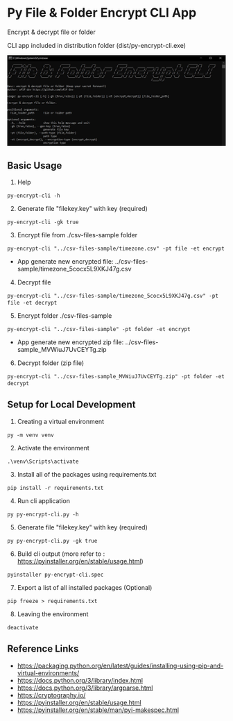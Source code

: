 # Py File &amp; Folder Encrypt CLI App

Encrypt & decrypt file or folder

CLI app included in distribution folder (dist/py-encrypt-cli.exe)

![](./py-encrypt-cli-ss.jpg)

## Basic Usage
1. Help
```
py-encrypt-cli -h
```
2. Generate file "filekey.key" with key (required)
```
py-encrypt-cli -gk true
```
3. Encrypt file from ./csv-files-sample folder
```
py-encrypt-cli "../csv-files-sample/timezone.csv" -pt file -et encrypt
```
- App generate new encrypted file: ../csv-files-sample/timezone_5cocx5L9XKJ47g.csv
4. Decrypt file
```
py-encrypt-cli "../csv-files-sample/timezone_5cocx5L9XKJ47g.csv" -pt file -et decrypt
```
5. Encrypt folder ./csv-files-sample
```
py-encrypt-cli "../csv-files-sample" -pt folder -et encrypt
```
- App generate new encrypted zip file: ../csv-files-sample_MVWiuJ7UvCEYTg.zip
6. Decrypt folder (zip file)
```
py-encrypt-cli "../csv-files-sample_MVWiuJ7UvCEYTg.zip" -pt folder -et decrypt
```

## Setup for Local Development

1. Creating a virtual environment
```
py -m venv venv
```
2. Activate the environment
```
.\venv\Scripts\activate
```
3. Install all of the packages using requirements.txt
```
pip install -r requirements.txt
```
4. Run cli application 
```
py py-encrypt-cli.py -h
```
5. Generate file "filekey.key" with key (required)
```
py py-encrypt-cli.py -gk true
```
6. Build cli output (more refer to : https://pyinstaller.org/en/stable/usage.html)
```
pyinstaller py-encrypt-cli.spec
```
7. Export a list of all installed packages (Optional)
```
pip freeze > requirements.txt
```
8. Leaving the environment
```
deactivate
```

## Reference Links
- https://packaging.python.org/en/latest/guides/installing-using-pip-and-virtual-environments/
- https://docs.python.org/3/library/index.html
- https://docs.python.org/3/library/argparse.html
- https://cryptography.io/
- https://pyinstaller.org/en/stable/usage.html
- https://pyinstaller.org/en/stable/man/pyi-makespec.html

